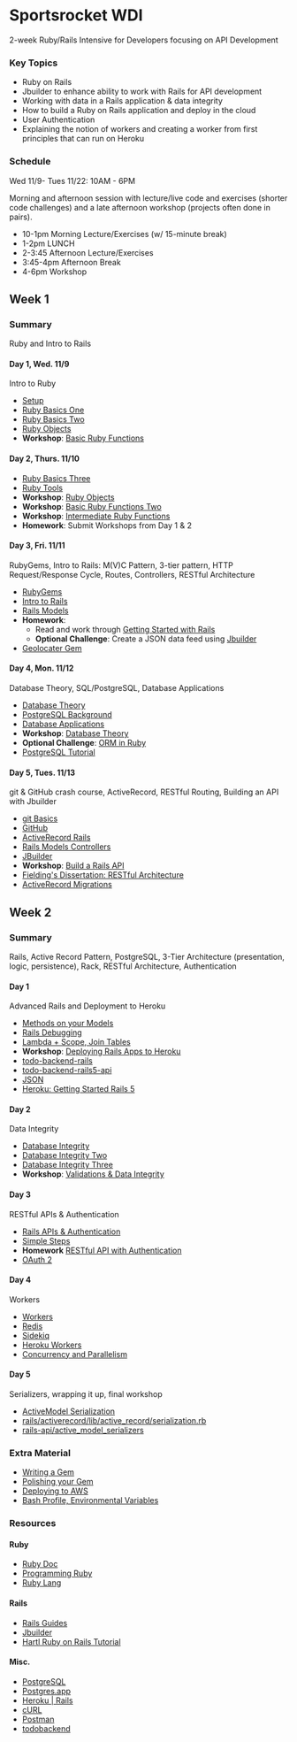 # Sportsrocket WDI

2-week Ruby/Rails Intensive for Developers focusing on API Development

### Key Topics

*	Ruby on Rails 
*	Jbuilder to enhance ability to work with Rails for API development 
*	Working with data in a Rails application & data integrity 
*	How to build a Ruby on Rails application and deploy in the cloud 
*	User Authentication 
*	Explaining the notion of workers and creating a worker from first principles that can run on Heroku

### Schedule

Wed 11/9- Tues 11/22: 10AM - 6PM

Morning and afternoon session with lecture/live code and exercises (shorter code challenges) and a late afternoon workshop (projects often done in pairs).

* 10-1pm Morning Lecture/Exercises (w/ 15-minute break)
* 1-2pm LUNCH
* 2-3:45 Afternoon Lecture/Exercises
* 3:45-4pm Afternoon Break
* 4-6pm Workshop

## Week 1

### Summary

Ruby and Intro to Rails

#### Day 1, Wed. 11/9  

Intro to Ruby

* [Setup](http://installrails.com/)
* [Ruby Basics One](lectures/ruby-basics-one/ruby-basics-one.md)
* [Ruby Basics Two](lectures/ruby-basics-two/ruby-basics-two.md)
* [Ruby Objects](lectures/ruby-objects/ruby-objects.md)
* **Workshop**: [Basic Ruby Functions](workshops/basic-ruby-functions/basic-ruby-functions.md)

#### Day 2, Thurs. 11/10

* [Ruby Basics Three](lectures/ruby-basics-three/ruby-basics-three.md)
* [Ruby Tools](lectures/ruby-tools/ruby-tools.md)
* **Workshop**: [Ruby Objects](workshops/ruby-objects/ruby-objects.md)
* **Workshop**: [Basic Ruby Functions Two](workshops/basic-ruby-functions-two/basic-ruby-functions-two.md)
* **Workshop**: [Intermediate Ruby Functions](workshops/intermediate-ruby-functions/intermediate-ruby-functions.md)
* **Homework**: Submit Workshops from Day 1 & 2

#### Day 3, Fri. 11/11

RubyGems, Intro to Rails: M(V)C Pattern, 3-tier pattern, HTTP Request/Response Cycle, Routes, Controllers, RESTful Architecture

* [RubyGems](lectures/rubygems/rubygems.md)
* [Intro to Rails](lectures/introduction-to-rails/introduction-to-rails.md)
* [Rails Models](lectures/rails-models/rails-models.md)
* **Homework**:
  * Read and work through [Getting Started with Rails](http://guides.rubyonrails.org/getting_started.html)
  * **Optional Challenge**: Create a JSON data feed using [Jbuilder](https://github.com/rails/jbuilder)
* [Geolocater Gem](https://rubygems.org/gems/geolocater/versions/0.1.0)

#### Day 4, Mon. 11/12

Database Theory, SQL/PostgreSQL, Database Applications

* [Database Theory](lectures/database-theory/database-theory.md)
* [PostgreSQL Background](lectures/postgresql-background/postgresql-background.md)
* [Database Applications](lectures/database-applications/database-applications.md)
* **Workshop**: [Database Theory](workshops/database-theory/database-theory.md)
* **Optional Challenge**: [ORM in Ruby](workshops/ruby-orm/orm-in-ruby.md)
* [PostgreSQL Tutorial](https://www.postgresql.org/docs/9.6/static/tutorial-arch.html)

#### Day 5, Tues. 11/13

git & GitHub crash course, ActiveRecord, RESTful Routing, Building an API with Jbuilder

* [git Basics](lectures/git-basics/git-basics.md)
* [GitHub](lectures/github/github.md)
* [ActiveRecord Rails](lectures/activerecord/activerecord.md)
* [Rails Models Controllers](lectures/activerecord/activerecord.md)
* [JBuilder](lectures/jbuilder/jbuilder.md)
* **Workshop**: [Build a Rails API](workshops/rails-api/rails-api.md)
* [Fielding's Dissertation: RESTful Architecture](http://www.ics.uci.edu/~fielding/pubs/dissertation/rest_arch_style.htm)
* [ActiveRecord Migrations](http://guides.rubyonrails.org/active_record_migrations.html)

## Week 2

### Summary

Rails, Active Record Pattern, PostgreSQL, 3-Tier Architecture (presentation, logic, persistence), Rack, RESTful Architecture, Authentication

#### Day 1

Advanced Rails and Deployment to Heroku

* [Methods on your Models](lectures/methods-on-models/methods-on-models.md)
* [Rails Debugging](../../lectures/rails-debugging/rails-debugging.md)
* [Lambda + Scope, Join Tables](../../lectures/rails-lambda-scope-join-tables/rails-lambda-scope-join-tables.md)
* **Workshop**: [Deploying Rails Apps to Heroku](https://devcenter.heroku.com/articles/getting-started-with-rails4)
* [todo-backend-rails](https://github.com/hammerdr/todo-backend-rails)
* [todo-backend-rails5-api](https://github.com/doerfli/todo-backend-rails5-api)
* [JSON](http://www.json.org/)
* [Heroku: Getting Started Rails 5](https://devcenter.heroku.com/articles/getting-started-with-rails5)


#### Day 2

Data Integrity

* [Database Integrity](lectures/database-integrity/database-integrity.md)
* [Database Integrity Two](lectures/database-integrity-two/database-integrity-two.md)
* [Database Integrity Three](lectures/database-integrity-three/database-integrity-three.md)
* **Workshop**: [Validations & Data Integrity](workshops/validations-integrity.md/validations-integrity.md)

#### Day 3

RESTful APIs & Authentication

* [Rails APIs & Authentication](lectures/workers-rails/workers-rails.md)
* [Simple Steps](https://github.com/shannonjen/moovies/blob/master/README.md)
* **Homework** [RESTful API with Authentication]()
* [OAuth 2](https://www.digitalocean.com/community/tutorials/an-introduction-to-oauth-2)

#### Day 4

Workers

* [Workers](lectures/workers-rails/workers-rails.md)
* [Redis](http://redis.io/)
* [Sidekiq](http://sidekiq.org/)
* [Heroku Workers](https://devcenter.heroku.com/articles/background-jobs-queueing)
* [Concurrency and Parallelism](https://www.toptal.com/ruby/ruby-concurrency-and-parallelism-a-practical-primer)


#### Day 5

Serializers, wrapping it up, final workshop

* [ActiveModel Serialization](http://guides.rubyonrails.org/active_model_basics.html#serialization)
* [rails/activerecord/lib/active_record/serialization.rb](https://github.com/rails/rails/blob/428d47adfed8d6aa7b21aec2bf5ad890961c9de3/activerecord/lib/active_record/serialization.rb#L11)
* [rails-api/active_model_serializers](https://github.com/rails-api/active_model_serializers/blob/master/docs/general/getting_started.md)


### Extra Material

* [Writing a Gem](lectures/writing-a-gem/writing-a-gem.md)
* [Polishing your Gem](lectures/polishing-your-gem/polishing-your-gem.md)
* [Deploying to AWS](lectures/rails-deploying-aws/rails-deploying-aws.md)
* [Bash Profile, Environmental Variables](lectures/bash-profile-environment-variable/bash-profile-environment-variable.md)

### Resources

#### Ruby

* [Ruby Doc](http://ruby-doc.com/)
* [Programming Ruby](http://ruby-doc.com/docs/ProgrammingRuby/)
* [Ruby Lang](https://www.ruby-lang.org/en/documentation/)

#### Rails

* [Rails Guides](http://guides.rubyonrails.org/getting_started.html)
* [Jbuilder](https://github.com/rails/jbuilder)
* [Hartl Ruby on Rails Tutorial](https://www.railstutorial.org/)

#### Misc.

* [PostgreSQL](https://www.postgresql.org/)
* [Postgres.app](http://postgresapp.com/)
* [Heroku | Rails](https://devcenter.heroku.com/articles/getting-started-with-rails4)
* [cURL](https://curl.haxx.se/)
* [Postman](https://www.getpostman.com/)
* [todobackend](http://www.todobackend.com/)
